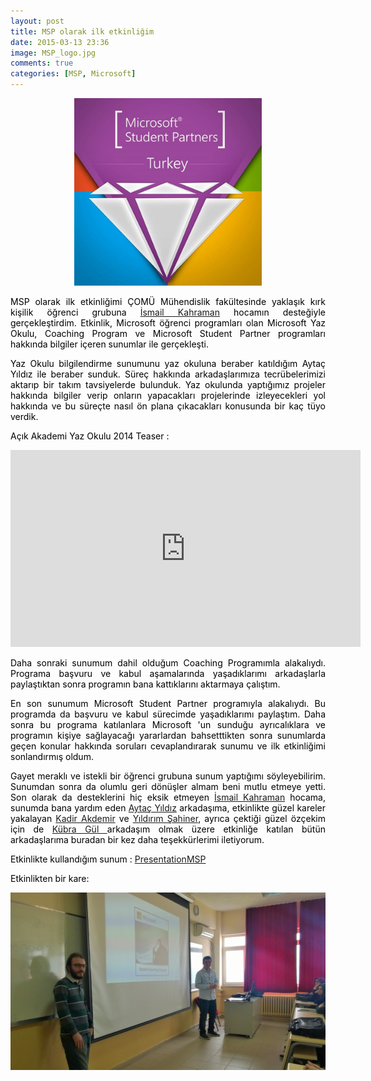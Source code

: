 ```yaml
---
layout: post
title: MSP olarak ilk etkinliğim
date: 2015-03-13 23:36
image: MSP_logo.jpg
comments: true
categories: [MSP, Microsoft]
---
```

<p style="text-align:center;">
<a href="/images/MSP_logo.jpg"><img class="size-medium wp-image-466 aligncenter" src="/images/MSP_logo.jpg" alt="MSP_logo" width="300" height="300" /></a>
</p>
<p style="text-align:justify;">
<span style="color:#000000;">MSP olarak ilk etkinliğimi ÇOMÜ Mühendislik fakültesinde yaklaşık kırk kişilik öğrenci grubuna <a href="https://www.facebook.com/ismail.kahraman.33046" target="_blank">İsmail Kahraman</a> hocamın desteğiyle gerçekleştirdim. Etkinlik, Microsoft öğrenci programları olan Microsoft Yaz Okulu, Coaching Program ve Microsoft Student Partner programları hakkında bilgiler içeren sunumlar ile gerçekleşti.</span>
</p>
<p style="text-align:justify;">
<span style="color:#000000;">Yaz Okulu bilgilendirme sunumunu yaz okuluna beraber katıldığım Aytaç Yıldız ile beraber sunduk. Süreç hakkında arkadaşlarımıza tecrübelerimizi aktarıp bir takım tavsiyelerde bulunduk. Yaz okulunda yaptığımız projeler hakkında bilgiler verip onların yapacakları projelerinde izleyecekleri yol hakkında ve bu süreçte nasıl ön plana çıkacakları konusunda bir kaç tüyo verdik.</span>
</p>
<p style="text-align:justify;">
<span id="eow-title" class="watch-title " dir="ltr" style="color:#000000;" title="Açık Akademi Yaz Okulu 2014 Teaser">Açık Akademi Yaz Okulu 2014 Teaser :</span></p>

<p style="text-align:center;"><iframe width="560" height="315" src="https://www.youtube.com/embed/N_w9UflAf58" frameborder="0" allow="autoplay; encrypted-media" allowfullscreen></iframe></p>

<p style="text-align:justify;">
<span style="color:#000000;">Daha sonraki sunumum dahil olduğum Coaching Programımla alakalıydı. Programa başvuru ve kabul aşamalarında yaşadıklarımı arkadaşlarla paylaştıktan sonra programın bana kattıklarını aktarmaya çalıştım.</span>
</p>
<p style="text-align:justify;">
<span style="color:#000000;">En son sunumum Microsoft Student Partner programıyla alakalıydı. Bu programda da başvuru ve kabul sürecimde yaşadıklarımı paylaştım. Daha sonra bu programa katılanlara Microsoft 'un sunduğu ayrıcalıklara ve programın kişiye sağlayacağı yararlardan bahsetttikten sonra sunumlarda geçen konular hakkında soruları cevaplandırarak sunumu ve ilk etkinliğimi sonlandırmış oldum.</span>
</p>
<p style="text-align:justify;">
<span style="color:#000000;">Gayet meraklı ve istekli bir öğrenci grubuna sunum yaptığımı söyleyebilirim. Sunumdan sonra da olumlu geri dönüşler almam beni mutlu etmeye yetti. Son olarak da desteklerini hiç eksik etmeyen <a href="https://www.facebook.com/ismail.kahraman.33046" target="_blank">İsmail Kahraman</a> hocama, sunumda bana yardım eden <a href="https://twitter.com/aytacyildiz" target="_blank">Aytaç Yıldız</a> arkadaşıma, etkinlikte güzel kareler yakalayan <a href="https://www.facebook.com/kadir.akdemir" target="_blank">Kadir Akdemir</a> ve <a href="https://www.facebook.com/yshner" target="_blank">Yıldırım Şahiner</a>, ayrıca çektiği güzel özçekim için de <a href="https://www.facebook.com/GulKbra" target="_blank">Kübra Gül </a>arkadaşım olmak üzere etkinliğe katılan bütün arkadaşlarıma buradan bir kez daha teşekkürlerimi iletiyorum.</span>
</p>

<span style="color:#000000;">Etkinlikte kullandığım sunum :</span> <a href="/images/presentationmsp.pdf">PresentationMSP</a>

<span style="color:#000000;">Etkinlikten bir kare:</span>

<p style="text-align:center;">
<img src="/images/wp_20150313.jpg"/>
</p>
<br>



